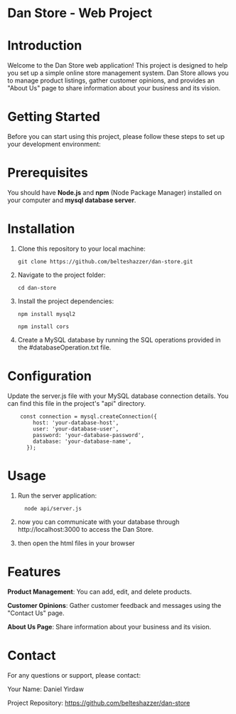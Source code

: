 # Dan Store - Web Project
# Introduction
Welcome to the Dan Store web application! This project is designed to help you set up a simple online store management system. Dan Store allows you to manage product listings, gather customer opinions, and provides an "About Us" page to share information about your business and its vision.
# Getting Started
Before you can start using this project, please follow these steps to set up your development environment:
# Prerequisites
You should have **Node.js** and **npm** (Node Package Manager) installed on your computer and **mysql database server**.
# Installation
1.	Clone this repository to your local machine:
   
        git clone https://github.com/belteshazzer/dan-store.git

3.	Navigate to the project folder:

        cd dan-store

5.	Install the project dependencies:

        npm install mysql2

        npm install cors

6.	Create a MySQL database by running the SQL operations provided in the #databaseOperation.txt file.

# Configuration
Update the server.js file with your MySQL database connection details. You can find this file in the project's "api" directory.

        const connection = mysql.createConnection({
            host: 'your-database-host',
            user: 'your-database-user',
            password: 'your-database-password',
            database: 'your-database-name',
          });

# Usage
1.	Run the server application:
   
          node api/server.js
2.	now you can communicate with your database through http://localhost:3000 to access the Dan Store.
3.	then open the html files in your browser

# Features
**Product Management**: You can add, edit, and delete products.

**Customer Opinions**: Gather customer feedback and messages using the "Contact Us" page.

**About Us Page**: Share information about your business and its vision.

# Contact
For any questions or support, please contact:

  Your Name: Daniel Yirdaw
  
  Project Repository: https://github.com/belteshazzer/dan-store
